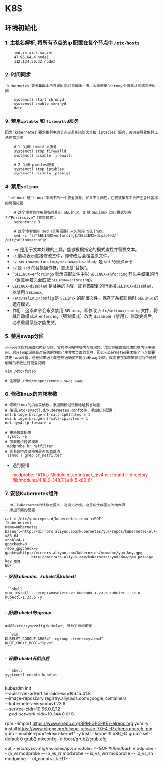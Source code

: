 # K8S

## 环境初始化

### 1. **主机名解析, 将所有节点的ip 配置在每个节点中 `/etc/hosts`**
```text
    106.15.41.8 master
    47.96.64.4 node1
    112.124.56.32 node2
```
### 2. **时间同步**

    `kubernetes`要求集群中的节点时间必须精确一直，这里使用`chronyd`服务从网络同步时间
```shell
    systemctl start chronyd
    systemctl enable chronyd
    date
```

### 3. **禁用`iptable` 和 `firewalld`服务**

    因为`kubernetes`要求集群中的节点必须关闭防火墙和`iptables`服务，否则会导致集群无法正常工作

```shell
    # 1 关闭firewalld服务
    systemctl stop firewalld
    systemctl disable firewalld

    # 2 关闭iptables服务
    systemctl stop iptables
    systemctl disable iptables
```

### 4. **禁用`selinux`**

     `selinux`是`linux`系统下的一个安全服务，如果不关闭它，在安装集群中会产生各种各样的奇葩问题

```shell
    # 这个命令的作用是临时关闭 SELinux，即将 SELinux 运行模式切换为“Permissive”（宽容模式）。
    setenforce 0

    # 这个命令使用 sed（流编辑器）永久禁用 SELinux。
    sed -i 's/^SELINUX=enforcing$/SELINUX=disabled/' /etc/selinux/config

```

- `sed` 是用于文本处理的工具，能够根据指定的模式查找并替换文本。
- `-i` 选项表示直接修改文件，即修改后会覆盖原文件。
- `s/^SELINUX=enforcing$/SELINUX=disabled/` 是 `sed` 的替换命令：
- `s/` 是 `sed` 的替换操作符，意思是“替换”。
- `^SELINUX=enforcing$` 表示匹配文件中以 `SELINUX=enforcing` 开头并结束的行（这意味着完全匹配 `SELINUX=enforcing`）。
- `SELINUX=disabled` 是替换的内容，即将匹配到的行替换`SELINUX=disabled`，以禁用 `SELinux`。
- `/etc/selinux/config` 是 `SELinux` 的配置文件，保存了系统启动时 `SELinux` 的运行模式。
- 作用：这条命令会永久禁用 `SELinux`，即修改 `/etc/selinux/config` 文件，将其启动模式从 `enforcing`（强制模式）改为 `disabled`（禁用）。修改完成后，必须重启系统才能生效。

### 5.  **禁用swap分区**

    swap分区指的是虚拟内存分区，它的作用是物理内存使用完，之后将磁盘空间虚拟成内存来使用，启用swap设备会对系统的性能产生非常负面的影响，因此kubernetes要求每个节点都要禁用swap设备，但是如果因为某些原因确实不能关闭swap分区，就需要在集群安装过程中通过明确的参数进行配置说明

```shell
vim /etc/fstab

# 注释掉 /dev/mapper/centos-swap swap
```

### 6. **修改linux的内核参数**

```shell
# 修改linux的内核采纳数，添加网桥过滤和地址转发功能
# 编辑/etc/sysctl.d/kubernetes.conf文件，添加如下配置：
net.bridge.bridge-nf-call-ip6tables = 1
net.bridge.bridge-nf-call-iptables = 1
net.ipv4.ip_forward = 1

# 重新加载配置
 sysctl -p
# 加载网桥过滤模块
 modprobe br_netfilter
# 查看网桥过滤模块是否加载成功
 lsmod | grep br_netfilter
```
- 遇到报错:

    <span style="color: red">modprobe: FATAL: Module nf_conntrack_ipv4 not found in directory /lib/modules/4.18.0-348.7.1.el8_5.x86_64</span>

### 7. **安装Kubernetes组件**

    - 由于kubernetes的镜像在国外，速度比较慢，这里切换成国内的镜像源
    - 添加下面的配置

```shell
cat > /etc/yum.repos.d/kubernetes.repo <<EOF
[kubernetes]
name=Kubernetes
baseurl=http://mirrors.aliyun.com/kubernetes/yum/repos/kubernetes-el7-x86_64
enabled=1
gpgchech=0
repo_gpgcheck=0
gpgkey=http://mirrors.aliyun.com/kubernetes/yum/doc/yum-key.gpg
            http://mirrors.aliyun.com/kubernetes/yum/doc/rpm-package-key.gpg
EOF
```

##### - 安装kubeadm、kubelet和kubectl

    ```shell
    yum install --setopt=obsoletes=0 kubeadm-1.23.6 kubelet-1.23.6 kubectl-1.23.6 -y
    ```
##### - 配置kubelet的cgroup

    #编辑/etc/sysconfig/kubelet, 添加下面的配置

    ```vim
    KUBELET_CGROUP_ARGS="--cgroup-driver=systemd"
    KUBE_PROXY_MODE="ipvs"
    ```

##### - 设置kubelet开机自启

    ```shell
    systemctl enable kubelet
    ```

kubeadm init \
	--apiserver-advertise-address=106.15.41.8 \
	--image-repository registry.aliyuncs.com/google_containers \
	--kubernetes-version=v1.23.6 \
	--service-cidr=10.96.0.0/12 \
	--pod-network-cidr=10.244.0.0/16



rpm --import https://www.elrepo.org/RPM-GPG-KEY-elrepo.org
yum -y install https://www.elrepo.org/elrepo-release-7.0-4.el7.elrepo.noarch.rpm
yum --enablerepo="elrepo-kernel" -y install kernel-lt.x86_64
grub2-set-default 0
grub2-mkconfig -o /boot/grub2/grub.cfg



cat > /etc/sysconfig/modules/ipvs.modules <<EOF
#!/bin/bash
modprobe -- ip_vs
modprobe -- ip_vs_rr
modprobe -- ip_vs_wrr
modprobe -- ip_vs_sh
modprobe -- nf_conntrack
EOF

